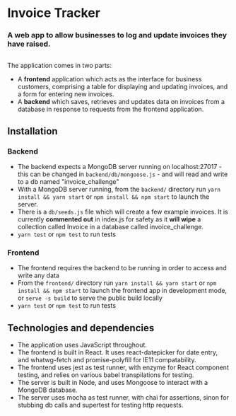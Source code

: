 # Invoice Tracker

### A web app to allow businesses to log and update invoices they have raised.

##
The application comes in two parts:
- A **frontend** application which acts as the interface for business customers, comprising a table for displaying and updating invoices, and a form for entering new invoices.
- A **backend** which saves, retrieves and updates data on invoices from a database in response to requests from the frontend application.


## Installation
### Backend
- The backend expects a MongoDB server running on localhost:27017 - this can be changed in `backend/db/mongoose.js` - and will read and write to a db named "invoice_challenge"
- With a MongoDB server running, from the `backend/` directory run `yarn install && yarn start` or `npm install && npm start` to launch the server.
- There is a `db/seeds.js` file which will create a few example invoices. It is currently **commented out** in index.js for safety as it **will wipe** a collection called Invoice in a database called invoice_challenge.
- `yarn test` or `npm test` to run tests

### Frontend
- The frontend requires the backend to be running in order to access and write any data
- From the `frontend/` directory run `yarn install && yarn start` or `npm install && npm start` to launch the frontend app in development mode, or `serve -s build` to serve the public build locally
- `yarn test` or `npm test` to run tests

## Technologies and dependencies

- The application uses JavaScript throughout.
- The frontend is built in React. It uses react-datepicker for date entry, and whatwg-fetch and promise-polyfill for IE11 compatability.
- The frontend uses jest as test runner, with enzyme for React component testing, and relies on various babel transpilations for testing.
- The server is built in Node, and uses Mongoose to interact with a MongoDB database.
- The server uses mocha as test runner, with chai for assertions, sinon for stubbing db calls and supertest for testing http requests. 


